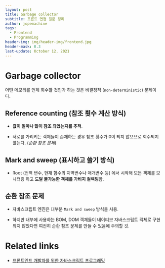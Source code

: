 ```yaml
---
layout: post
title: Garbage collector
subtitle: 프론트 면접 질문 정리
author: jopemachine
tags:
  - Frontend
  - Programming
header-img: img/header-img/frontend.jpg
header-mask: 0.3
last-update: October 12, 2021
---
```


# Garbage collector

어떤 메모리를 언제 회수할 것인가 하는 것은 비결정적 (`non-deterministic`) 문제이다.

## Reference counting (참조 횟수 계산 방식)

- **값이 얼마나 많이 참조 되었는지를 추적**.

- 서로를 가리키는 객체들이 존재하는 경우 참조 횟수가 0이 되지 않으므로 회수되지 않는다. (*순환 참조 문제*)

## Mark and sweep (표시하고 쓸기 방식)

- Root (전역 변수, 현재 함수의 지역변수나 매개변수 등) 에서 시작해 모든 객체를 모니터링 하고 **도달 불가능한 객체를 가비지 컬렉팅**함.

## 순환 참조 문제

- 자바스크립트 엔진은 대부분 `Mark and sweep` 방식을 사용.

- 하지만 내부에 사용하는 BOM, DOM 객체들이 네이티브 자바스크립트 객체로 구현되지 않았다면 여전히 순환 참조 문제를 만들 수 있음에 주의할 것.

# Related links

- [프론트엔드 개발자를 위한 자바스크립트 프로그래밍](https://www.aladin.co.kr/shop/wproduct.aspx?ItemId=26434671)